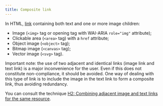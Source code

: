 ```yaml
---
title: Composite link
---
```


In HTML, [link](#link) containing both text and one or more image children:

- Image (`<img>` tag or opening tag with WAI-ARIA `role="img"` attribute);
- Clickable area (`<area>` tag) with a `href` attribute;
- Object image (`<object>` tag);
- Bitmap image (`<canvas>` tag);
- Vector image (`<svg>` tag).

Important note: the use of two adjacent and identical links (image link and text link) is a major inconvenience for the user. Even if this does not constitute non-compliance, it should be avoided. One way of dealing with this type of link is to include the image in the text link to form a composite link, thus avoiding redundancy.

You can consult the technique [H2: Combining adjacent image and text links for the same resource](https://www.w3.org/WAI/WCAG21/Techniques/html/H2).
